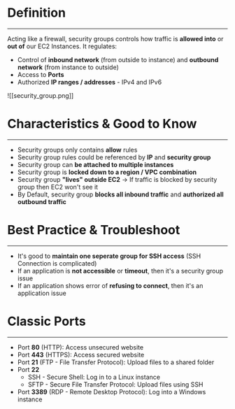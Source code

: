 # Definition
---

Acting like a firewall, security groups controls how traffic is **allowed into** or **out of** our EC2 Instances. It regulates:
* Control of **inbound network** (from outside to instance) and **outbound network** (from instance to outside)
* Access to **Ports**
* Authorized **IP ranges / addresses** - IPv4 and IPv6

![[security_group.png]]

# Characteristics & Good to Know
---

* Security groups only contains **allow** rules
* Security group rules could be referenced by **IP** and **security group**
* Security group can **be attached to multiple instances**
* Security group is **locked down to a region / VPC combination**
* Security group **"lives" outside EC2** -> If traffic is blocked by security group then EC2 won't see it
* By Default, security group **blocks all inbound traffic** and **authorized all outbound traffic**

# Best Practice & Troubleshoot
---

* It's good to **maintain one seperate group for SSH access** (SSH Connection is complicated)
* If an application is **not accessible** or **timeout**, then it's a security group issue
* If an application shows error of **refusing to connect**, then it's an application issue

# Classic Ports
---

* Port **80** (HTTP): Access unsecured website
* Port **443** (HTTPS): Access secured website
* Port **21** (FTP - File Transfer Protocol): Upload files to a shared folder
* Port **22** 
	* SSH - Secure Shell: Log in to a Linux instance
	* SFTP - Secure File Transfer Protocol: Upload files using SSH
* Port **3389** (RDP - Remote Desktop Protocol): Log into a Windows instance
